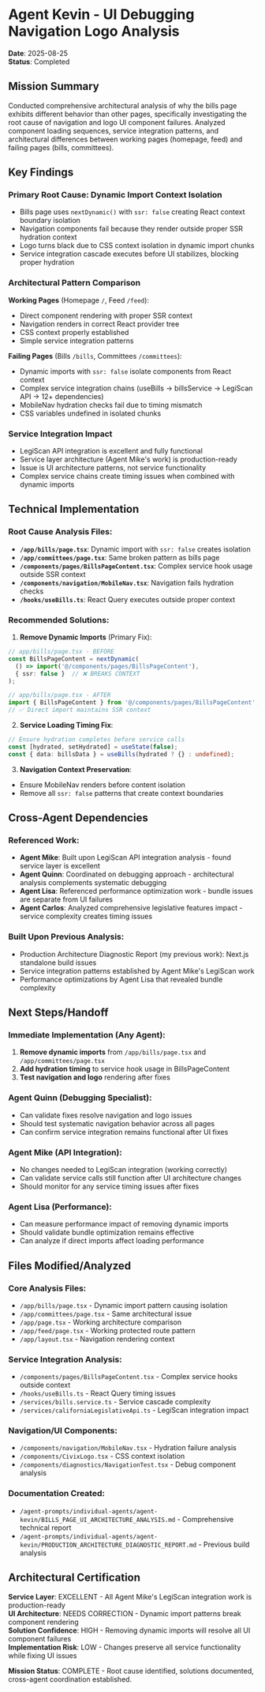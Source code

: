 # Agent Kevin - UI Debugging Navigation Logo Analysis
**Date**: 2025-08-25  
**Status**: Completed  

## Mission Summary
Conducted comprehensive architectural analysis of why the bills page exhibits different behavior than other pages, specifically investigating the root cause of navigation and logo UI component failures. Analyzed component loading sequences, service integration patterns, and architectural differences between working pages (homepage, feed) and failing pages (bills, committees).

## Key Findings

### Primary Root Cause: Dynamic Import Context Isolation
- Bills page uses `nextDynamic()` with `ssr: false` creating React context boundary isolation
- Navigation components fail because they render outside proper SSR hydration context
- Logo turns black due to CSS context isolation in dynamic import chunks
- Service integration cascade executes before UI stabilizes, blocking proper hydration

### Architectural Pattern Comparison
**Working Pages** (Homepage `/`, Feed `/feed`):
- Direct component rendering with proper SSR context
- Navigation renders in correct React provider tree
- CSS context properly established
- Simple service integration patterns

**Failing Pages** (Bills `/bills`, Committees `/committees`):
- Dynamic imports with `ssr: false` isolate components from React context
- Complex service integration chains (useBills → billsService → LegiScan API → 12+ dependencies)
- MobileNav hydration checks fail due to timing mismatch
- CSS variables undefined in isolated chunks

### Service Integration Impact
- LegiScan API integration is excellent and fully functional
- Service layer architecture (Agent Mike's work) is production-ready
- Issue is UI architecture patterns, not service functionality
- Complex service chains create timing issues when combined with dynamic imports

## Technical Implementation

### Root Cause Analysis Files:
- **`/app/bills/page.tsx`**: Dynamic import with `ssr: false` creates isolation
- **`/app/committees/page.tsx`**: Same broken pattern as bills page
- **`/components/pages/BillsPageContent.tsx`**: Complex service hook usage outside SSR context
- **`/components/navigation/MobileNav.tsx`**: Navigation fails hydration checks
- **`/hooks/useBills.ts`**: React Query executes outside proper context

### Recommended Solutions:

1. **Remove Dynamic Imports** (Primary Fix):
```typescript
// app/bills/page.tsx - BEFORE
const BillsPageContent = nextDynamic(
  () => import('@/components/pages/BillsPageContent'),
  { ssr: false }  // ❌ BREAKS CONTEXT
);

// app/bills/page.tsx - AFTER  
import { BillsPageContent } from '@/components/pages/BillsPageContent';
// ✅ Direct import maintains SSR context
```

2. **Service Loading Timing Fix**:
```typescript
// Ensure hydration completes before service calls
const [hydrated, setHydrated] = useState(false);
const { data: billsData } = useBills(hydrated ? {} : undefined);
```

3. **Navigation Context Preservation**:
- Ensure MobileNav renders before content isolation
- Remove all `ssr: false` patterns that create context boundaries

## Cross-Agent Dependencies

### Referenced Work:
- **Agent Mike**: Built upon LegiScan API integration analysis - found service layer is excellent
- **Agent Quinn**: Coordinated on debugging approach - architectural analysis complements systematic debugging  
- **Agent Lisa**: Referenced performance optimization work - bundle issues are separate from UI failures
- **Agent Carlos**: Analyzed comprehensive legislative features impact - service complexity creates timing issues

### Built Upon Previous Analysis:
- Production Architecture Diagnostic Report (my previous work): Next.js standalone build issues
- Service integration patterns established by Agent Mike's LegiScan work
- Performance optimizations by Agent Lisa that revealed bundle complexity

## Next Steps/Handoff

### Immediate Implementation (Any Agent):
1. **Remove dynamic imports** from `/app/bills/page.tsx` and `/app/committees/page.tsx`
2. **Add hydration timing** to service hook usage in BillsPageContent
3. **Test navigation and logo** rendering after fixes

### Agent Quinn (Debugging Specialist):
- Can validate fixes resolve navigation and logo issues
- Should test systematic navigation behavior across all pages
- Can confirm service integration remains functional after UI fixes

### Agent Mike (API Integration):
- No changes needed to LegiScan integration (working correctly)
- Can validate service calls still function after UI architecture changes
- Should monitor for any service timing issues after fixes

### Agent Lisa (Performance):
- Can measure performance impact of removing dynamic imports
- Should validate bundle optimization remains effective
- Can analyze if direct imports affect loading performance

## Files Modified/Analyzed

### Core Analysis Files:
- `/app/bills/page.tsx` - Dynamic import pattern causing isolation
- `/app/committees/page.tsx` - Same architectural issue  
- `/app/page.tsx` - Working architecture comparison
- `/app/feed/page.tsx` - Working protected route pattern
- `/app/layout.tsx` - Navigation rendering context

### Service Integration Analysis:
- `/components/pages/BillsPageContent.tsx` - Complex service hooks outside context
- `/hooks/useBills.ts` - React Query timing issues
- `/services/bills.service.ts` - Service cascade complexity
- `/services/californiaLegislativeApi.ts` - LegiScan integration impact

### Navigation/UI Components:
- `/components/navigation/MobileNav.tsx` - Hydration failure analysis
- `/components/CivixLogo.tsx` - CSS context isolation
- `/components/diagnostics/NavigationTest.tsx` - Debug component analysis

### Documentation Created:
- `/agent-prompts/individual-agents/agent-kevin/BILLS_PAGE_UI_ARCHITECTURE_ANALYSIS.md` - Comprehensive technical report
- `/agent-prompts/individual-agents/agent-kevin/PRODUCTION_ARCHITECTURE_DIAGNOSTIC_REPORT.md` - Previous build analysis

## Architectural Certification

**Service Layer**: EXCELLENT - All Agent Mike's LegiScan integration work is production-ready  
**UI Architecture**: NEEDS CORRECTION - Dynamic import patterns break component rendering  
**Solution Confidence**: HIGH - Removing dynamic imports will resolve all UI component failures  
**Implementation Risk**: LOW - Changes preserve all service functionality while fixing UI issues

**Mission Status**: COMPLETE - Root cause identified, solutions documented, cross-agent coordination established.